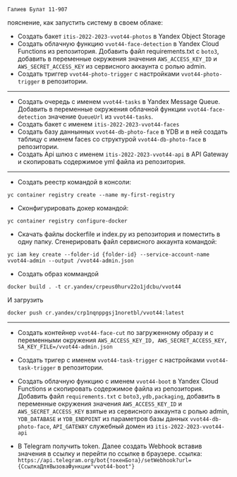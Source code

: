 ```Галиев Булат 11-907```

пояснение, как запустить систему в своем облаке:
* Создать бакет ```itis-2022-2023-vvot44-photos``` в Yandex Object Storage
* Создать облачную функцию ```vvot44-face-detection``` в Yandex Cloud Functions из репозитория.
Добавить файл requirements.txt с ```boto3```, добавить в переменные окружения значения ```AWS_ACCESS_KEY_ID``` и ```AWS_SECRET_ACCESS_KEY``` из сервисного аккаунта с ролью admin.
* Создать триггер ```vvot44-photo-trigger``` с настройками ```vvot44-photo-trigger``` в репозитории.
---
* Создать очередь с именем ```vvot44-tasks``` в Yandex Message Queue. Добавить в переменные окружения облачной функции ```vvot44-face-detection``` значение ```QueueUrl``` из  ```vvot44-tasks```.
* Создать бакет с именем ```itis-2022-2023-vvot44-faces```
* Создать базу даннынных ```vvot44-db-photo-face``` в YDB и в ней создать таблицу с именем faces со структурой ```vvot44-db-photo-face``` в репозитории.
* Создать Api шлюз с именем ```itis-2022-2023-vvot44-api``` в API Gateway и скопировать содержимое yml файла из репозитория.
---
* Создать реестр командой в консоли:

```yc container registry create --name my-first-registry``` 

* Сконфигурировать докер командой:

```yc container registry configure-docker```

* Скачать файлы dockerfile и index.py из репозитория и поместить в одну папку.
Сгенерировать файл сервисного аккаунта командой: 

```yc iam key create --folder-id {folder-id} --service-account-name vvot44-admin --output /vvot44-admin.json```

* Создать образ коммандой 

```docker build . -t cr.yandex/crpeus0hurv22o1jdcbu/vvot44```

И загрузить

```docker push cr.yandex/crp1nqnppgsj1noretbl/vvot44:latest```

---
* Создать контейнер ```vvot44-face-cut``` по загруженному образу и с переменными окружения 
```AWS_ACCESS_KEY_ID, AWS_SECRET_ACCESS_KEY, SA_KEY_FILE=/vvot44-admin.json```

* Создать тригер с именем ```vvot44-task-trigger``` с настройками ```vvot44-task-trigger``` в репозитории.
* Создать облачную функцию с именем ```vvot44-boot``` в Yandex Cloud Functions и скопировать содержимое файла из репозитория.
Добавить файл ```requirements.txt``` с ```boto3,ydb,packaging```, добавить в переменные окружения значения
  ```AWS_ACCESS_KEY_ID``` и ```AWS_SECRET_ACCESS_KEY``` взятые из сервисного аккаунта с ролью admin, ```YDB_DATABASE``` и ```YDB_ENDPOINT``` из параметров базы данных ```vvot44-db-photo-face```,
  ```API_GATEWAY``` служебный домен  из ```itis-2022-2023-vvot44-api```
* В Telegram получить token. Далее создать Webhook вставив значения в ссылку и перейти по ссылке в браузере.
ссылка: ```https://api.telegram.org/bot{токенБота}/setWebhook?url={СсылкаДляВызоваФункции"vvot44-boot"}```
